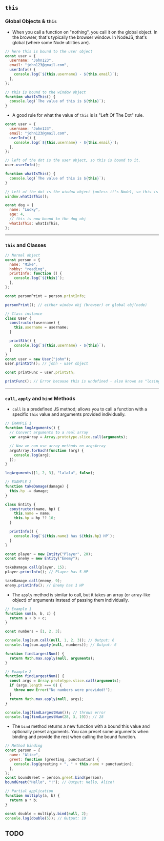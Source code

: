 ## `this`

### Global Objects & `this`

- When you call a function on "nothing", you call it on the global object. In the browser, that's typically the browser window. In NodeJS, that's global (where some Node utilities are).

```javascript
// here this is bound to the user object
const user = {
  username: "John123",
  email: "john123@gmail.com",
  userInfo() {
    console.log(`${this.username} - ${this.email}`);
  },
};

// this is bound to the window object
function whatIsThis() {
  console.log(`The value of this is ${this}`);
}
```

- A good rule for what the value of `this` is is "Left Of The Dot" rule.

```javascript
const user = {
  username: "John123",
  email: "john123@gmail.com",
  userInfo() {
    console.log(`${this.username} - ${this.email}`);
  },
};

// left of the dot is the user object, so this is bound to it.
user.userInfo();

function whatIsThis() {
  console.log(`The value of this is ${this}`);
}

// left of the dot is the window object (unless it's Node), so this is bound to it.
window.whatIsThis();

const dog = {
  name: "Lucky",
  age: 4,
  // this is now bound to the dog obj
  whatIsThis: whatIsThis,
};
```

---

### `this` and Classes

```javascript
// Normal object
const person = {
  name: "Mike",
  hobby: "reading",
  printInfo: function () {
    console.log(`${this}`);
  },
};

const personPrint = person.printInfo;

personPrint(); // either window obj (browser) or global obj(node)

// Class instance
class User {
  constructor(username) {
    this.username = username;
  }

  printSth() {
    console.log(`${this.username} - ${this}`);
  }
}
const user = new User("john");
user.printSth(); // john - user object

const printFunc = user.printSth;

printFunc(); // Error because this is undefined - also known as "losing the this context"
```

---

### `call`, `apply` and `bind` Methods

- `call` is a predefined JS method; allows you to call a function with a specific `this` value and arguments provided individually.

```javascript
// EXAMPLE 1
function logArguments() {
  // Convert arguments to a real array
  var argsArray = Array.prototype.slice.call(arguments);

  // Now we can use array methods on argsArray
  argsArray.forEach(function (arg) {
    console.log(arg);
  });
}

logArguments([1, 2, 3], "lalala", false);

// EXAMPLE 2
function takeDamage(damage) {
  this.hp -= damage;
}

class Entity {
  constructor(name, hp) {
    this.name = name;
    this.hp = hp ?? 10;
  }

  printInfo() {
    console.log(`${this.name} has ${this.hp} HP`);
  }
}

const player = new Entity("Player", 20);
const enemy = new Entity("Enemy");

takeDamage.call(player, 15);
player.printInfo(); // Player has 5 HP

takeDamage.call(enemy, 9);
enemy.printInfo(); // Enemy has 1 HP
```

- The `apply` method is similar to call, but it takes an array (or array-like object) of arguments instead of passing them individually.

```javascript
// Example 1
function sum(a, b, c) {
  return a + b + c;
}

const numbers = [1, 2, 3];

console.log(sum.call(null, 1, 2, 3)); // Output: 6
console.log(sum.apply(null, numbers)); // Output: 6

function findLargestNum() {
  return Math.max.apply(null, arguments);
}

// Example 2
function findLargestNum() {
  const args = Array.prototype.slice.call(arguments);
  if (args.length === 0) {
    throw new Error("No numbers were provided!");
  }
  return Math.max.apply(null, args);
}

console.log(findLargestNum()); // throws error
console.log(findLargestNum(28, 3, 19)); // 28
```

- The `bind` method returns a new function with a bound this value and optionally preset arguments. You can preset some arguments when binding and provide the rest when calling the bound function.

```javascript
// Method binding
const person = {
  name: "Alice",
  greet: function (greeting, punctuation) {
    console.log(greeting + ", " + this.name + punctuation);
  },
};
const boundGreet = person.greet.bind(person);
boundGreet("Hello", "!"); // Output: Hello, Alice!

// Partial application
function multiply(a, b) {
  return a * b;
}

const double = multiply.bind(null, 2);
console.log(double(5)); // Output: 10
```

## TODO
